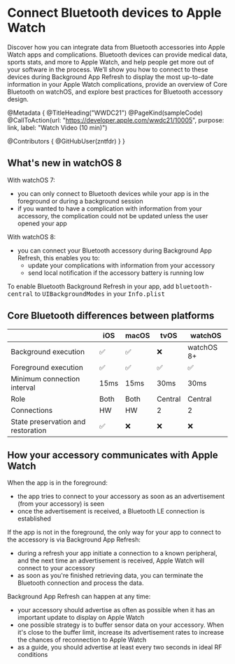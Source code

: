 # Connect Bluetooth devices to Apple Watch

Discover how you can integrate data from Bluetooth accessories into Apple Watch apps and complications. Bluetooth devices can provide medical data, sports stats, and more to Apple Watch, and help people get more out of your software in the process. We’ll show you how to connect to these devices during Background App Refresh to display the most up-to-date information in your Apple Watch complications, provide an overview of Core Bluetooth on watchOS, and explore best practices for Bluetooth accessory design.

@Metadata {
   @TitleHeading("WWDC21")
   @PageKind(sampleCode)
   @CallToAction(url: "https://developer.apple.com/wwdc21/10005", purpose: link, label: "Watch Video (10 min)")

   @Contributors {
      @GitHubUser(zntfdr)
   }
}



## What's new in watchOS 8

With watchOS 7:

- you can only connect to Bluetooth devices while your app is in the foreground or during a background session
- if you wanted to have a complication with information from your accessory, the complication could not be updated unless the user opened your app

With watchOS 8:

- you can connect your Bluetooth accessory during Background App Refresh, this enables you to: 
  - update your complications with information from your accessory
  - send local notification if the accessory battery is running low

To enable Bluetooth Background Refresh in your app, add <kbd>bluetooth-central</kbd> to <kbd>UIBackgroundModes</kbd> in your <kbd>Info.plist</kbd>

## Core Bluetooth differences between platforms

|   | iOS | macOS | tvOS | watchOS |
| --- | --- | --- | --- | --- |
| Background execution | ✅ | ✅ | ❌ | watchOS 8+ |
| Foreground execution | ✅ | ✅ | ✅ | ✅ | 
| Minimum connection interval | 15ms | 15ms | 30ms | 30ms |
| Role | Both | Both | Central | Central |
| Connections | HW | HW | 2 | 2 |
| State preservation and restoration | ✅ | ❌ | ❌ | ❌ |

## How your accessory communicates with Apple Watch

When the app is in the foreground: 

- the app tries to connect to your accessory as soon as an advertisement (from your accessory) is seen
- once the advertisement is received, a Bluetooth LE connection is established

If the app is not in the foreground, the only way for your app to connect to the accessory is via Background App Refresh:

- during a refresh your app initiate a connection to a known peripheral, and the next time an advertisement is received, Apple Watch will connect to your accessory
- as soon as you're finished retrieving data, you can terminate the Bluetooth connection and process the data.

Background App Refresh can happen at any time:

- your accessory should advertise as often as possible when it has an important update to display on Apple Watch
- one possible strategy is to buffer sensor data on your accessory. When it's close to the buffer limit, increase its advertisement rates to increase the chances of reconnection to Apple Watch
- as a guide, you should advertise at least every two seconds in ideal RF conditions